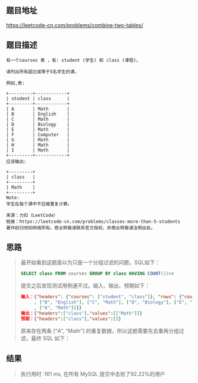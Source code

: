 
## 题目地址
https://leetcode-cn.com/problems/combine-two-tables/

## 题目描述
```
有一个courses 表 ，有: student (学生) 和 class (课程)。

请列出所有超过或等于5名学生的课。

例如,表:

+---------+------------+
| student | class      |
+---------+------------+
| A       | Math       |
| B       | English    |
| C       | Math       |
| D       | Biology    |
| E       | Math       |
| F       | Computer   |
| G       | Math       |
| H       | Math       |
| I       | Math       |
+---------+------------+
应该输出:

+---------+
| class   |
+---------+
| Math    |
+---------+
Note:
学生在每个课中不应被重复计算。

来源：力扣（LeetCode）
链接：https://leetcode-cn.com/problems/classes-more-than-5-students
著作权归领扣网络所有。商业转载请联系官方授权，非商业转载请注明出处。
```

## 思路

> 最开始看到这题是以为只是一个分组过滤的问题，SQL如下：
>
> ```sql
> SELECT class FROM courses GROUP BY class HAVING COUNT(1)>4
> ```
>
> 提交之后发现测试用例通不过。输入、输出、预期如下：
>
> ```json
> 输入：{"headers": {"courses": ["student", "class"]}, "rows": {"courses": [["A", "Math"]
>      , ["B", "English"], ["C", "Math"], ["D", "Biology"], ["E", "Math"], ["F", "Math"]
>      , ["A", "Math"]]}}
> 输出：{"headers":["class"],"values":[["Math"]]}
> 预期：{"headers":["class"],"values":[]}
> ```
>
> 原来存在两条 ["A", "Math"] 的重复数据，所以这题需要先去重再分组过滤，最终 SQL 如下：

## 结果

> 执行用时 :161 ms, 在所有 MySQL 提交中击败了92.22%的用户